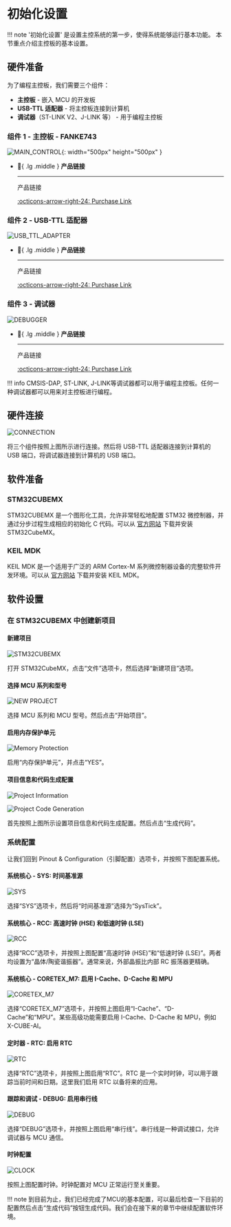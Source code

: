 # 初始化设置

!!! note
    '初始化设置' 是设置主控系统的第一步，使得系统能够运行基本功能。 本节重点介绍主控板的基本设置。

## 硬件准备

为了编程主控板，我们需要三个组件：

- **主控板** - 嵌入 MCU 的开发板
- **USB-TTL 适配器** - 将主控板连接到计算机
- **调试器**（ST-LINK V2、J-LINK 等） - 用于编程主控板

### 组件 1 - 主控板 - FANKE743

![MAIN_CONTROL](main_control.jpg){: width="500px" height="500px" }

<div class="grid cards" markdown>

-   :shopping_cart:{ .lg .middle } __产品链接__

    ---

    产品链接


    [:octicons-arrow-right-24: <a href="https://m.tb.cn/h.glFZRKv3mP2cLID?tk=G3YX3VNEVf9" target="_blank"> Purchase Link </a>](#)

</div>

### 组件 2 - USB-TTL 适配器

![USB_TTL_ADAPTER](usb_ttl.jpg)

<div class="grid cards" markdown>

-   :shopping_cart:{ .lg .middle } __产品链接__

    ---

    产品链接


    [:octicons-arrow-right-24: <a href="[https://m.tb.cn/h.glFZRKv3mP2cLID?tk=G3YX3VNEVf9 ](https://www.waveshare.com/usb-to-ttl.htm)" target="_blank"> Purchase Link </a>](#)

</div>

### 组件 3 - 调试器

![DEBUGGER](debugger.png)

<div class="grid cards" markdown>

-   :shopping_cart:{ .lg .middle } __产品链接__

    ---

    产品链接


    [:octicons-arrow-right-24: <a href="https://item.taobao.com/item.htm?spm=a21n57.1.item.27.6054523cmH3JcG&priceTId=2100cfb417239664885743719e0be4&utparam=%7B%22aplus_abtest%22:%229e72697eebf441849f1700870339a8ad%22%7D&id=563709870959&ns=1&xxc=ad_ztc&skuId=4855986632645&pisk=f0QtthmAvJ2MWVqc51ZHoIBZO6FhkNCaIO5SoKvic9BdGp00_Fq2ktpd3dxM5d0vksBVntC4_I9fhtpcjk4l_182l82Yrzfaj-w8eOn61HNXNIibWyq31182l-hnlu4R_T3APFwvcWLBMIMXlhTXRB9eiIMfhdtIdQdylK6XlWKBNCHjhqg6RDO-prF9LfOtki9ODYeK070xkwdQQL1TzqAdRCd6e1_t0ml26hp51pelUvmvAs-AujuvC1sP3Q6sC8xNGMBp6EUnfU1dcTdF5zD9TGfCZp1-N41wWgQJ5GeEYFXORe_12jgf9FpwABKKBJp576_yRH47w6_FI17dijaXtTvC_NTYP7895dTpTZ2E5KICcNxwuAwkbssdpCL54FblyrcnELdmfWFK0m-6t3YMuVa08PTD9LV6fmo2mBRpEWFn0m-3DBpu1mmq0n3R." target="_blank"> Purchase Link </a>](#)

</div>

!!! info
    CMSIS-DAP, ST-LINK, J-LINK等调试器都可以用于编程主控板。任何一种调试器都可以用来对主控板进行编程。

## 硬件连接

![CONNECTION](connection.png)

将三个组件按照上图所示进行连接。然后将 USB-TTL 适配器连接到计算机的 USB 端口，将调试器连接到计算机的 USB 端口。

## 软件准备

### STM32CUBEMX

STM32CUBEMX 是一个图形化工具，允许非常轻松地配置 STM32 微控制器，并通过分步过程生成相应的初始化 C 代码。可以从 [官方网站](https://www.st.com/en/development-tools/stm32cubemx.html) 下载并安装 STM32CubeMX。

### KEIL MDK

KEIL MDK 是一个适用于广泛的 ARM Cortex-M 系列微控制器设备的完整软件开发环境。可以从 [官方网站](https://www.keil.com/demo/eval/arm.htm) 下载并安装 KEIL MDK。

## 软件设置

### 在 STM32CUBEMX 中创建新项目

#### 新建项目
![STM32CUBEMX](STM32CUBEMX.png)

打开 STM32CubeMX，点击“文件”选项卡，然后选择“新建项目”选项。

#### 选择 MCU 系列和型号
![NEW PROJECT](new_proj.png)

选择 MCU 系列和 MCU 型号。然后点击“开始项目”。

#### 启用内存保护单元
![Memory Protection](mpu.png)

启用“内存保护单元”，并点击“YES”。

#### 项目信息和代码生成配置
![Project Information](proj_info.png)

![Project Code Generation](proj_code_gen.png)

首先按照上图所示设置项目信息和代码生成配置。然后点击“生成代码”。

### 系统配置

让我们回到 Pinout & Configuration（引脚配置）选项卡，并按照下图配置系统。

#### 系统核心 - SYS: 时间基准源
![SYS](config_timebase.png)

选择“SYS”选项卡，然后将“时间基准源”选择为“SysTick”。

#### 系统核心 - RCC: 高速时钟 (HSE) 和低速时钟 (LSE)
![RCC](config_rcc.png)

选择“RCC”选项卡，并按照上图配置“高速时钟 (HSE)”和“低速时钟 (LSE)”。两者均设置为“晶体/陶瓷谐振器”。通常来说，外部晶振比内部 RC 振荡器更精确。

#### 系统核心 - CORETEX_M7: 启用 I-Cache、D-Cache 和 MPU
![CORETEX_M7](config_cortex_m7.png)

选择“CORETEX_M7”选项卡，并按照上图启用“I-Cache”、“D-Cache”和“MPU”。某些高级功能需要启用 I-Cache、D-Cache 和 MPU，例如 X-CUBE-AI。

#### 定时器 - RTC: 启用 RTC
![RTC](config_rtc.png)

选择“RTC”选项卡，并按照上图启用“RTC”。RTC 是一个实时时钟，可以用于跟踪当前时间和日期。这里我们启用 RTC 以备将来的应用。

#### 跟踪和调试 - DEBUG: 启用串行线
![DEBUG](config_debug.png)

选择“DEBUG”选项卡，并按照上图启用“串行线”。串行线是一种调试接口，允许调试器与 MCU 通信。

#### 时钟配置
![CLOCK](config_clock.png)

按照上图配置时钟。时钟配置对 MCU 正常运行至关重要。

!!! note
    到目前为止，我们已经完成了MCU的基本配置，可以最后检查一下目前的配置然后点击“生成代码”按钮生成代码。我们会在接下来的章节中继续配置软件环境。
